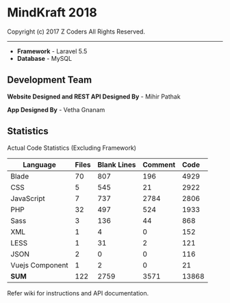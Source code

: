 # MindKraft 2018

Copyright (c) 2017 Z Coders All Rights Reserved.

****

* **Framework** - Laravel 5.5
* **Database** - MySQL

## Development Team

**Website Designed and REST API Designed By** - Mihir Pathak

**App Designed By** - Vetha Gnanam

## Statistics

Actual Code Statistics (Excluding Framework)

| Language            |Files       | Blank Lines  | Comment    | Code
| --------------------|:-----------|:-------------|:-----------|:--------
| Blade               | 70         | 807          | 196        | 4929
| CSS                 | 5          | 545          | 21         | 2922
| JavaScript          | 7          | 737          | 2784       | 2806
| PHP                 | 32         | 497          | 524        | 1933
| Sass                | 3          | 136          | 44         | 868
| XML                 | 1          | 4            | 0          | 152
| LESS                | 1          | 31           | 2          | 121
| JSON                | 2          | 0            | 0          | 116
| Vuejs Component     | 1          | 2            | 0          | 21
| **SUM**             | 122        | 2759         | 3571       | 13868


Refer wiki for instructions and API documentation.
